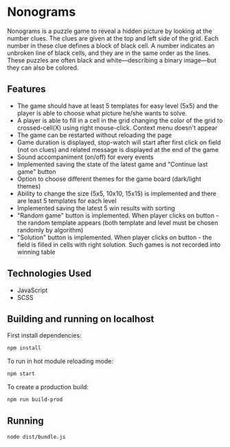 # Nonograms

Nonograms is a puzzle game to reveal a hidden picture by looking at the number clues. The clues are given at the top and left side of the grid. Each number in these clue defines a block of black cell. A number indicates an unbroken line of black cells, and they are in the same order as the lines. These puzzles are often black and white—describing a binary image—but they can also be colored.

## Features

- The game should have at least 5 templates for easy level (5x5) and the player is able to choose what picture he/she wants to solve. 
- A player is able to fill in a cell in the grid changing the color of the grid to crossed-cell(X) using right mouse-click. Context menu doesn't appear
- The game can be restarted without reloading the page
- Game duration is displayed, stop-watch will start after first click on field (not on clues) and related message is displayed at the end of the game
- Sound accompaniment (on/off) for every events 
- Implemented saving the state of the latest game and "Continue last game" button
- Option to choose different themes for the game board (dark/light themes)
- Ability to change the size (5x5, 10x10, 15x15) is implemented and there are least 5 templates for each level
- Implemented saving the latest 5 win results with sorting
- "Random game" button is implemented. When player clicks on button - the random template appears (both template and level must be chosen randomly by algorithm)
- "Solution" button is implemented. When player clicks on button - the field is filled in cells with right solution. Such games is not recorded into winning table

## Technologies Used

- JavaScript
- SCSS

## Building and running on localhost

First install dependencies:

```sh
npm install
```

To run in hot module reloading mode:

```sh
npm start
```

To create a production build:

```sh
npm run build-prod
```

## Running

```sh
node dist/bundle.js
```



